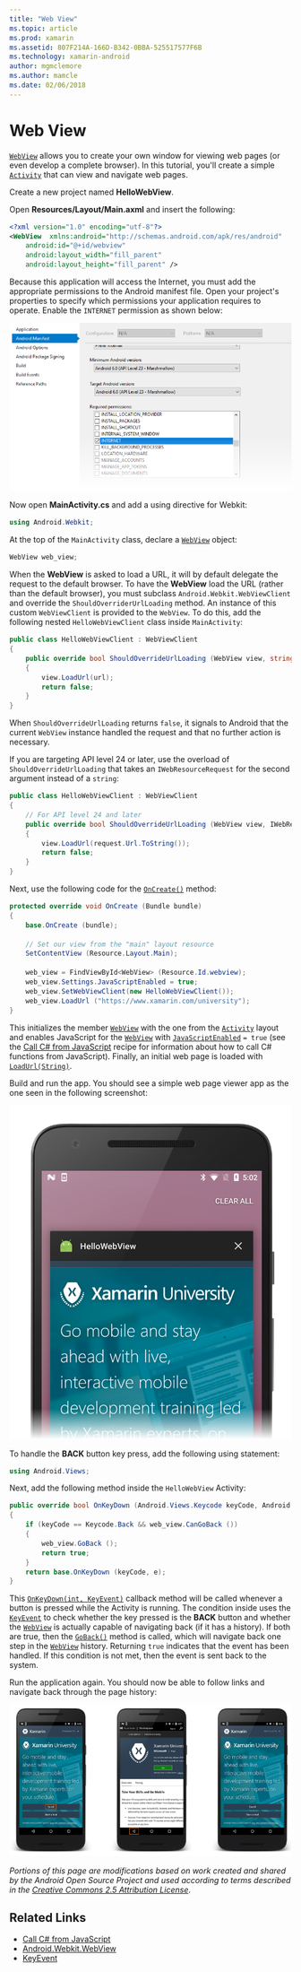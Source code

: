 ```yaml
---
title: "Web View"
ms.topic: article
ms.prod: xamarin
ms.assetid: 807F214A-166D-B342-0BBA-525517577F6B
ms.technology: xamarin-android
author: mgmclemore
ms.author: mamcle
ms.date: 02/06/2018
---
```


# Web View

[`WebView`](https://developer.xamarin.com/api/type/Android.Webkit.WebView/)
allows you to create your own window for viewing web pages (or even
develop a complete browser). In this tutorial, you'll create a simple
[`Activity`](https://developer.xamarin.com/api/type/Android.App.Activity/)
that can view and navigate web pages.

Create a new project named **HelloWebView**.

Open **Resources/Layout/Main.axml** and insert the following:

```xml
<?xml version="1.0" encoding="utf-8"?>
<WebView  xmlns:android="http://schemas.android.com/apk/res/android"
    android:id="@+id/webview"
    android:layout_width="fill_parent"
    android:layout_height="fill_parent" />
```

Because this application will access the Internet, you must add the
appropriate permissions to the Android manifest file. Open your
project's properties to specify which permissions your application
requires to operate. Enable the `INTERNET` permission as shown
below:

![Setting the INTERNET permission in the Android Manifest](web-view-images/01-set-internet-permissions.png)

Now open **MainActivity.cs** and add a using directive for Webkit:

```csharp
using Android.Webkit;
```

At the top of the `MainActivity` class, declare a
[`WebView`](https://developer.xamarin.com/api/type/Android.Webkit.WebView/) object:

```csharp
WebView web_view;
```

When the **WebView** is asked to load a URL, it will by default
delegate the request to the default browser. To have the **WebView**
load the URL (rather than the default browser), you must subclass
`Android.Webkit.WebViewClient` and override the
`ShouldOverriderUrlLoading` method. An instance of this custom
`WebViewClient` is provided to the `WebView`. To do this, add the
following nested `HelloWebViewClient` class inside `MainActivity`:

```csharp
public class HelloWebViewClient : WebViewClient
{
    public override bool ShouldOverrideUrlLoading (WebView view, string url)
    {
        view.LoadUrl(url);
        return false;
    }
}
```

When `ShouldOverrideUrlLoading` returns `false`, it signals to Android
that the current `WebView` instance handled the request and that no
further action is necessary. 

If you are targeting API level 24 or later, use the overload of
`ShouldOverrideUrlLoading` that takes an `IWebResourceRequest` for
the second argument instead of a `string`:

```csharp
public class HelloWebViewClient : WebViewClient
{
    // For API level 24 and later
    public override bool ShouldOverrideUrlLoading (WebView view, IWebResourceRequest request)
    {
        view.LoadUrl(request.Url.ToString());
        return false;
    }
}
```

Next, use the following code for the
[`OnCreate()`](https://developer.xamarin.com/api/member/Android.App.Activity.OnCreate/(Android.OS.Bundle))
method:

```csharp
protected override void OnCreate (Bundle bundle)
{
    base.OnCreate (bundle);

    // Set our view from the "main" layout resource
    SetContentView (Resource.Layout.Main);

    web_view = FindViewById<WebView> (Resource.Id.webview);
    web_view.Settings.JavaScriptEnabled = true;
    web_view.SetWebViewClient(new HelloWebViewClient());
    web_view.LoadUrl ("https://www.xamarin.com/university");
}
```

This initializes the member
[`WebView`](https://developer.xamarin.com/api/type/Android.Webkit.WebView/) with the one from
the
[`Activity`](https://developer.xamarin.com/api/type/Android.App.Activity/) layout and enables
JavaScript for the
[`WebView`](https://developer.xamarin.com/api/type/Android.Webkit.WebView/) with
[`JavaScriptEnabled`](https://developer.xamarin.com/api/property/Android.Webkit.WebSettings.JavaScriptEnabled/)
`= true` (see the
[Call C\# from JavaScript](https://developer.xamarin.com/recipes/android/controls/webview/call_csharp_from_javascript)
recipe for information about how to call C\# functions from
JavaScript). Finally, an initial web page is loaded with
[`LoadUrl(String)`](https://developer.xamarin.com/api/type/Android.Webkit.WebView/%2fM%2fLoadUrl).

Build and run the app. You should see a simple web page viewer app
as the one seen in the following screenshot:

[![Example of app displaying a WebView](web-view-images/02-simple-webview-app-sml.png)](web-view-images/02-simple-webview-app.png#lightbox)

To handle the **BACK** button key press, add the following using
statement:

```csharp
using Android.Views;
```

Next, add the following method inside the `HelloWebView` Activity:

```csharp
public override bool OnKeyDown (Android.Views.Keycode keyCode, Android.Views.KeyEvent e)
{
    if (keyCode == Keycode.Back && web_view.CanGoBack ())
    {
        web_view.GoBack ();
        return true;
    }
    return base.OnKeyDown (keyCode, e);
}
```

This
[`OnKeyDown(int, KeyEvent)`](https://developer.xamarin.com/api/member/Android.App.Activity.OnKeyDown/(Android.Views.Keycode%2cAndroid.Views.KeyEvent))
callback method will be called whenever a button is pressed while
the Activity is running. The condition inside uses the
[`KeyEvent`](https://developer.xamarin.com/api/type/Android.Views.KeyEvent/) to check whether
the key pressed is the **BACK** button and whether the
[`WebView`](https://developer.xamarin.com/api/type/Android.Webkit.WebView/) is actually capable
of navigating back (if it has a history). If both are true, then
the
[`GoBack()`](https://developer.xamarin.com/api/member/Android.Webkit.WebView.GoBack/) method is
called, which will navigate back one step in the
[`WebView`](https://developer.xamarin.com/api/type/Android.Webkit.WebView/) history. Returning
`true` indicates that the event has been handled. If this condition
is not met, then the event is sent back to the system.

Run the application again. You should now be able to follow links and
navigate back through the page history:

[![Example screenshots of the Back button in action](web-view-images/03-back-button-sml.png)](web-view-images/03-back-button.png#lightbox)


*Portions of this page are modifications based on work created and shared by the
Android Open Source Project and used according to terms described in the*
[*Creative Commons 2.5 Attribution License*](http://creativecommons.org/licenses/by/2.5/).


## Related Links

- [Call C# from JavaScript](https://developer.xamarin.com/recipes/android/controls/webview/call_csharp_from_javascript)
- [Android.Webkit.WebView](https://developer.xamarin.com/api/type/Android.Webkit.WebView)
- [KeyEvent](https://developer.xamarin.com/api/type/Android.Webkit.WebView/Client)
